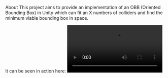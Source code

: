 About
This project aims to provide an implementation of an OBB (Oriented Bounding Box) in Unity which can fit an X numbers of colliders and find the minimum viable bounding box in space.

It can be seen in action here:    <video src="https://screenrec.com/share/EmId264P0s"></video>

